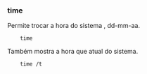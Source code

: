 ### time

Permite trocar a hora do sistema , dd-mm-aa.

		time
Também mostra a hora que atual do sistema.

		time /t
